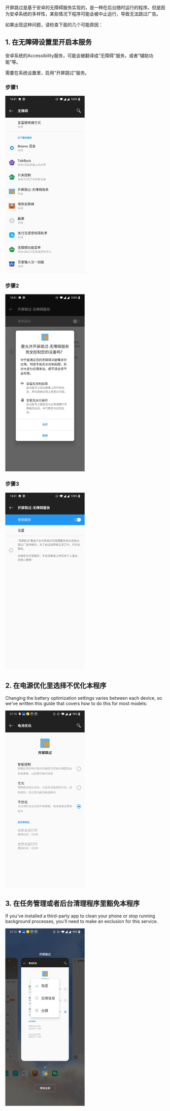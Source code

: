 开屏跳过是基于安卓的无障碍服务实现的，是一种在后台随时运行的程序。但是因为安卓系统的多样性，某些情况下程序可能会被中止运行，导致无法跳过广告。

如果出现这种问题，请检查下面的几个可能原因：


## 1. 在无障碍设置里开启本服务

安卓系统的Accessibility服务，可能会被翻译成”无障碍"服务，或者“辅助功能”等。

需要在系统设置里，启用“开屏跳过"服务。

### 步骤1

<p><img src="images/enable_accessibility-1.jpeg" width="250"></p>

### 步骤2
<p><img src="images/enable_accessibility-2.jpeg" width="250"></p>

### 步骤3
<p><img src="images/enable_accessibility-3.jpeg" width="250"></p>


## 2. 在电源优化里选择不优化本程序

Changing the battery optimization settings varies between each device, so we've written this guide that covers how to do this for most models: 


<p><img src="images/power-optimization.jpeg" width="250"></p>

## 3. 在任务管理或者后台清理程序里豁免本程序

If you've installed a third-party app to clean your phone or stop running background processes, you'll need to make an exclusion for this service. 

<p><img src="images/task-lock.jpeg" width="250"></p>




